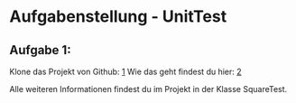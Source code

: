 # Aufgabenstellung - UnitTest

## Aufgabe 1:

Klone das Projekt von Github: [1](https://github.com/CODERS-BAY-Coding/UnitTesting.git) Wie das geht findest du hier: [2](05-cloneprojectfromgithub.md)

Alle weiteren Informationen findest du im Projekt in der Klasse SquareTest. 